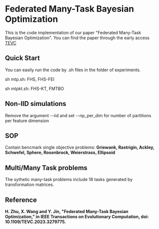 # Federated Many-Task Bayesian Optimization
 
This is the code implementation of our paper "Federated Many-Task Bayesian Optimization". You can find the paper through the early access [TEVC](https://ieeexplore.ieee.org/document/10141991])

## Quick Start
You can easily run the code by .sh files in the folder of experiments.

sh mtp.sh: FHS, FHS-FEI

sh mtpkt.sh: FHS-KT, FMTBO

## Non-IID simulations
Remove the argument --iid and set --np_per_dim for number of partitions per feature dimension

## SOP
Contain bencmark single objective problems: **Griewank, Rastrigin, Ackley, Schwefel, Sphere, Rosenbrock, Weierstrass, Ellipsoid**

## Multi/Many Task problems
The sythetic many-task problems include 18 tasks generated by transformation matrices.

## Reference
**H. Zhu, X. Wang and Y. Jin, "Federated Many-Task Bayesian Optimization," in IEEE Transactions on Evolutionary Computation, doi: 10.1109/TEVC.2023.3279775.**
